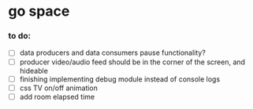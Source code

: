 # go space

### to do:

- [ ] data producers and data consumers pause functionality?
- [ ] producer video/audio feed should be in the corner of the screen, and hideable
- [ ] finishing implementing debug module instead of console logs
- [ ] css TV on/off animation
- [ ] add room elapsed time
